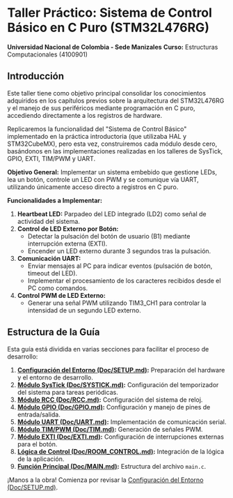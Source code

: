 # Taller Práctico: Sistema de Control Básico en C Puro (STM32L476RG)

**Universidad Nacional de Colombia - Sede Manizales**
**Curso:** Estructuras Computacionales (4100901)

## Introducción

Este taller tiene como objetivo principal consolidar los conocimientos adquiridos en los capítulos previos sobre la arquitectura del STM32L476RG y el manejo de sus periféricos mediante programación en C puro, accediendo directamente a los registros de hardware.

Replicaremos la funcionalidad del "Sistema de Control Básico" implementado en la práctica introductoria (que utilizaba HAL y STM32CubeMX), pero esta vez, construiremos cada módulo desde cero, basándonos en las implementaciones realizadas en los talleres de SysTick, GPIO, EXTI, TIM/PWM y UART.

**Objetivo General:**
Implementar un sistema embebido que gestione LEDs, lea un botón, controle un LED con PWM y se comunique vía UART, utilizando únicamente acceso directo a registros en C puro.

**Funcionalidades a Implementar:**
1.  **Heartbeat LED:** Parpadeo del LED integrado (LD2) como señal de actividad del sistema.
2.  **Control de LED Externo por Botón:**
    *   Detectar la pulsación del botón de usuario (B1) mediante interrupción externa (EXTI).
    *   Encender un LED externo durante 3 segundos tras la pulsación.
3.  **Comunicación UART:**
    *   Enviar mensajes al PC para indicar eventos (pulsación de botón, timeout del LED).
    *   Implementar el procesamiento de los caracteres recibidos desde el PC como comandos.
4.  **Control PWM de LED Externo:**
    *   Generar una señal PWM utilizando TIM3_CH1 para controlar la intensidad de un segundo LED externo.

## Estructura de la Guía

Esta guía está dividida en varias secciones para facilitar el proceso de desarrollo:

1.  **[Configuración del Entorno (Doc/SETUP.md)](Doc/SETUP.md):** Preparación del hardware y el entorno de desarrollo.
2.  **[Módulo SysTick (Doc/SYSTICK.md)](Doc/SYSTICK.md):** Configuración del temporizador del sistema para tareas periódicas.
3.  **[Módulo RCC (Doc/RCC.md)](Doc/RCC.md):** Configuración del sistema de reloj.
4.  **[Módulo GPIO (Doc/GPIO.md)](Doc/GPIO.md):** Configuración y manejo de pines de entrada/salida.
5.  **[Módulo UART (Doc/UART.md)](Doc/UART.md):** Implementación de comunicación serial.
6.  **[Módulo TIM/PWM (Doc/TIM.md)](Doc/TIM.md):** Generación de señales PWM.
7.  **[Módulo EXTI (Doc/EXTI.md)](Doc/EXTI.md):** Configuración de interrupciones externas para el botón.
8.  **[Lógica de Control (Doc/ROOM_CONTROL.md)](Doc/ROOM_CONTROL.md):** Integración de la lógica de la aplicación.
9. **[Función Principal (Doc/MAIN.md)](Doc/MAIN.md):** Estructura del archivo `main.c`.

¡Manos a la obra! Comienza por revisar la [Configuración del Entorno (Doc/SETUP.md)](Doc/SETUP.md).